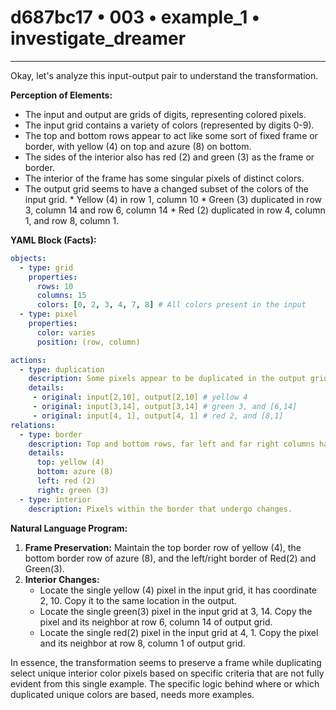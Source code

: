 # d687bc17 • 003 • example_1 • investigate_dreamer

---
Okay, let's analyze this input-output pair to understand the transformation.

**Perception of Elements:**

*   The input and output are grids of digits, representing colored pixels.
*   The input grid contains a variety of colors (represented by digits 0-9).
*   The top and bottom rows appear to act like some sort of fixed frame or border, with yellow (4) on top and azure (8) on bottom.
*   The sides of the interior also has red (2) and green (3) as the frame or border.
*   The interior of the frame has some singular pixels of distinct colors.
*    The output grid seems to have a changed subset of the colors of the input grid.
    *   Yellow (4) in row 1, column 10
    *   Green (3) duplicated in row 3, column 14 and row 6, column 14
    *   Red (2) duplicated in row 4, column 1, and row 8, column 1.

**YAML Block (Facts):**



```yaml
objects:
  - type: grid
    properties:
      rows: 10
      columns: 15
      colors: [0, 2, 3, 4, 7, 8] # All colors present in the input
  - type: pixel
    properties:
      color: varies
      position: (row, column)

actions:
  - type: duplication
    description: Some pixels appear to be duplicated in the output grid.
    details:
     - original: input[2,10], output[2,10] # yellow 4
     - original: input[3,14], output[3,14] # green 3, and [6,14]
     - original: input[4, 1], output[4, 1] # red 2, and [8,1]
relations:
  - type: border
    description: Top and bottom rows, far left and far right columns have consistent colors.
    details:
      top: yellow (4)
      bottom: azure (8)
      left: red (2)
      right: green (3)
  - type: interior
    description: Pixels within the border that undergo changes.
```



**Natural Language Program:**

1.  **Frame Preservation:** Maintain the top border row of yellow (4), the bottom border row of azure (8), and the left/right border of Red(2) and Green(3).
2.  **Interior Changes:**
    *   Locate the single yellow (4) pixel in the input grid, it has coordinate 2, 10. Copy it to the same location in the output.
    *   Locate the single green(3) pixel in the input grid at 3, 14. Copy the pixel and its neighbor at row 6, column 14 of output grid.
    *   Locate the single red(2) pixel in the input grid at 4, 1. Copy the pixel and its neighbor at row 8, column 1 of output grid.

In essence, the transformation seems to preserve a frame while duplicating select unique interior color pixels based on specific criteria that are not fully evident from this single example. The specific logic behind where or which duplicated unique colors are based, needs more examples.

